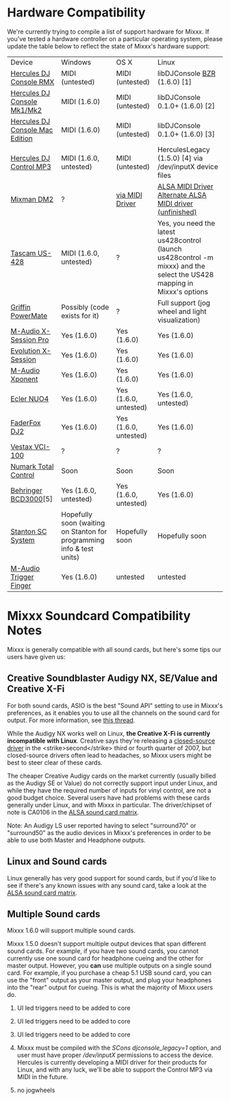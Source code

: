 # Hardware Compatibility

We're currently trying to compile a list of support hardware for Mixxx.
If you've tested a hardware controller on a particular operating system,
please update the table below to reflect the state of Mixxx's hardware
support:

|                                                                 |                                                                       |                                                     |                                                                                                                                                                  |
| --------------------------------------------------------------- | --------------------------------------------------------------------- | --------------------------------------------------- | ---------------------------------------------------------------------------------------------------------------------------------------------------------------- |
| Device                                                          | Windows                                                               | OS X                                                | Linux                                                                                                                                                            |
| [Hercules DJ Console RMX](Hercules%20PC%20DJ%20Console)         | MIDI (untested)                                                       | MIDI (untested)                                     | libDJConsole [BZR](https://code.launchpad.net/~libdjconsole/libdjconsole/trunk) (1.6.0) \[1\]                                                                    |
| [Hercules DJ Console Mk1/Mk2](Hercules%20PC%20DJ%20Console)     | MIDI (1.6.0)                                                          | MIDI (untested)                                     | libDJConsole 0.1.0+ (1.6.0) \[2\]                                                                                                                                |
| [Hercules DJ Console Mac Edition](Hercules%20PC%20DJ%20Console) | MIDI (1.6.0)                                                          | MIDI (untested)                                     | libDJConsole 0.1.0+ (1.6.0) \[3\]                                                                                                                                |
| [Hercules DJ Control MP3](Hercules_PC_DJ_Console)               | MIDI (1.6.0, untested)                                                | MIDI (untested)                                     | HerculesLegacy (1.5.0) \[4\] via /dev/inputX device files                                                                                                        |
| [Mixman DM2](Mixman%20DM2)                                      | ?                                                                     | [via MIDI Driver](http://www.joemattiello.com/dm2/) | [ALSA MIDI Driver](http://www.jockusch.de/dm2/dm2-pre20080225.tgz) [Alternate ALSA MIDI driver (unfinished)](http://prophet.homelinux.org/usbdm2/usbdm2.tar.bz2) |
| [Tascam US-428](Tascam%20US-428)                                | MIDI (1.6.0, untested)                                                | ?                                                   | Yes, you need the latest us428control (launch us428control -m mixxx) and the select the US428 mapping in Mixxx's options                                         |
| [Griffin PowerMate](Griffin%20PowerMate)                        | Possibly (code exists for it)                                         | ?                                                   | Full support (jog wheel and light visualization)                                                                                                                 |
| [M-Audio X-Session Pro](M-Audio%20X-Session%20Pro)              | Yes (1.6.0)                                                           | Yes (1.6.0)                                         | Yes (1.6.0)                                                                                                                                                      |
| [Evolution X-Session](Evolution%20X-Session)                    | Yes (1.6.0)                                                           | Yes (1.6.0)                                         | Yes (1.6.0)                                                                                                                                                      |
| [M-Audio Xponent](M-Audio%20Xponent)                            | Yes (1.6.0)                                                           | Yes (1.6.0)                                         | Yes (1.6.0)                                                                                                                                                      |
| [Ecler NUO4](Ecler%20NUO4)                                      | Yes (1.6.0)                                                           | Yes (1.6.0, untested)                               | Yes (1.6.0, untested)                                                                                                                                            |
| [FaderFox DJ2](FaderFox%20DJ2)                                  | Yes (1.6.0)                                                           | Yes (1.6.0, untested)                               | Yes (1.6.0)                                                                                                                                                      |
| [Vestax VCI-100](Vestax%20VCI-100)                              | ?                                                                     | ?                                                   | ?                                                                                                                                                                |
| [Numark Total Control](Numark%20Total%20Control)                | Soon                                                                  | Soon                                                | Soon                                                                                                                                                             |
| [Behringer BCD3000](Behringer%20BCD3000)\[5\]                   | Yes (1.6.0, untested)                                                 | Yes (1.6.0, untested)                               | Yes (1.6.0)                                                                                                                                                      |
| [Stanton SC System](http://www.enterthesystem.com/)             | Hopefully soon (waiting on Stanton for programming info & test units) | Hopefully soon                                      | Hopefully soon                                                                                                                                                   |
| [M-Audio Trigger Finger](M-Audio%20Trigger%20Finger)            | Yes (1.6.0)                                                           | untested                                            | untested                                                                                                                                                         |

# Mixxx Soundcard Compatibility Notes

Mixxx is generally compatible with all sound cards, but here's some tips
our users have given us:

## Creative Soundblaster Audigy NX, SE/Value and Creative X-Fi

For both sound cards, ASIO is the best "Sound API" setting to use in
Mixxx's preferences, as it enables you to use all the channels on the
sound card for output. For more information, see [this
thread](https://sourceforge.net/forum/forum.php?thread_id=1649679&forum_id=156157).

While the Audigy NX works well on Linux, **the Creative X-Fi is
currently incompatible with Linux**. Creative says they're releasing a
[closed-source driver](http://opensource.creative.com/soundcard.html) in
the \<strike\>second\</strike\> third or fourth quarter of 2007, but
closed-source drivers often lead to headaches, so Mixxx users might be
best to steer clear of these cards.

The cheaper Creative Audigy cards on the market currently (usually
billed as the Audigy SE or Value) do not correctly support input under
Linux, and while they have the required number of inputs for vinyl
control, are not a good budget choice. Several users have had problems
with these cards generally under Linux, and with Mixxx in particular.
The driver/chipset of note is CA0106 in the [ALSA sound card
matrix](http://www.alsa-project.org/main/index.php/Matrix:Main/).

Note: An Audigy LS user reported having to select "surround70" or
"surround50" as the audio devices in Mixxx's preferences in order to be
able to use both Master and Headphone outputs.

## Linux and Sound cards

Linux generally has very good support for sound cards, but if you'd like
to see if there's any known issues with any sound card, take a look at
the [ALSA sound card
matrix](http://www.alsa-project.org/main/index.php/Matrix:Main/).

## Multiple Sound cards

Mixxx 1.6.0 will support multiple sound cards.

Mixxx 1.5.0 doesn't support multiple output devices that span different
sound cards. For example, if you have two sound cards, you cannot
currently use one sound card for headphone cueing and the other for
master output. However, you **can** use multiple outputs on a single
sound card. For example, if you purchase a cheap 5.1 USB sound card, you
can use the "front" output as your master output, and plug your
headphones into the "rear" output for cueing. This is what the majority
of Mixxx users do.

1.  UI led triggers need to be added to core

2.  UI led triggers need to be added to core

3.  UI led triggers need to be added to core

4.  Mixxx must be compiled with the *SCons djconsole\_legacy=1* option,
    and user must have proper */dev/inputX* permissions to access the
    device. Hercules is currently developing a MIDI driver for their
    products for Linux, and with any luck, we'll be able to support the
    Control MP3 via MIDI in the future.

5.  no jogwheels
